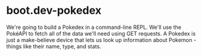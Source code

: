 # boot.dev-pokedex
We're going to build a Pokedex in a command-line REPL. We'll use the PokéAPI to fetch all of the data we'll need using GET requests.  A Pokedex is just a make-believe device that lets us look up information about Pokemon - things like their name, type, and stats. 
